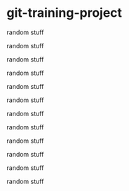 # git-training-project
random stuff

random stuff

random stuff

random stuff

random stuff

random stuff

random stuff

random stuff

random stuff

random stuff

random stuff

random stuff
